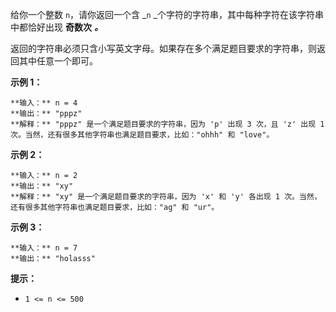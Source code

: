 给你一个整数 `n`，请你返回一个含 _`n` _个字符的字符串，其中每种字符在该字符串中都恰好出现 **奇数次** _**。**_

返回的字符串必须只含小写英文字母。如果存在多个满足题目要求的字符串，则返回其中任意一个即可。



**示例 1：**

    
    
    **输入：** n = 4
    **输出：** "pppz"
    **解释：** "pppz" 是一个满足题目要求的字符串，因为 'p' 出现 3 次，且 'z' 出现 1 次。当然，还有很多其他字符串也满足题目要求，比如："ohhh" 和 "love"。
    

**示例 2：**

    
    
    **输入：** n = 2
    **输出：** "xy"
    **解释：** "xy" 是一个满足题目要求的字符串，因为 'x' 和 'y' 各出现 1 次。当然，还有很多其他字符串也满足题目要求，比如："ag" 和 "ur"。
    

**示例 3：**

    
    
    **输入：** n = 7
    **输出：** "holasss"
    



**提示：**

  * `1 <= n <= 500`

